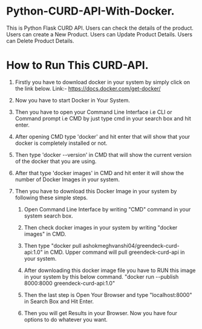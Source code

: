 # Python-CURD-API-With-Docker.
This is Python Flask CURD API. Users can check the details of the product. Users can create a New Product. Users can Update Product Details. Users can Delete Product Details.

# How to Run This CURD-API.

1. Firstly you have to download docker in your system by simply click on the link below.
   Link:- https://docs.docker.com/get-docker/
   
2. Now you have to start Docker in Your System.

3. Then you have to open your Command Line Interface i.e CLI or Command prompt i.e CMD by just type cmd in your search box and hit enter. 

4. After opening CMD type 'docker' and hit enter that will show that your docker is completely installed or not.

5. Then type 'docker --version' in CMD that will show the current version of the docker that you are using.

6. After that type 'docker images' in CMD and hit enter it will show the number of Docker Images in your system. 

7. Then you have to download this Docker Image in your system by following these simple steps.
   
   1. Open Command Line Interface by writing "CMD" command in your system search box.

   2. Then check docker images in your system by writing "docker images" in CMD.

   3. Then type "docker pull ashokmeghvanshi04/greendeck-curd-api:1.0" in CMD.
      Upper command will pull greendeck-curd-api in your system.

   4. After downloading this docker image file you have to RUN this image in your system by this below command. 
      "docker run --publish 8000:8000 greendeck-curd-api:1.0"

   5. Then the last step is Open Your Browser and type "localhost:8000" in Search Box and Hit Enter.

   6. Then you will get Results in your Browser.
      Now you have four options to do whatever you want.
  
